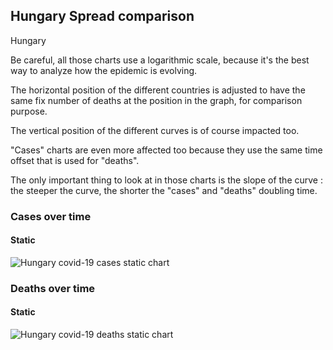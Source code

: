 ## Hungary Spread comparison 

Hungary



Be careful, all those charts use a logarithmic scale, because it's the best way to analyze how the epidemic is evolving.
 
The horizontal position of the different countries is adjusted to have the same fix number of deaths at the position in the graph, for comparison purpose.

The vertical position of the different curves is of course impacted too.

"Cases" charts are even more affected too because they use the same time offset that is used for "deaths".

The only important thing to look at in those charts is the slope of the curve : the steeper the curve, the shorter the "cases" and "deaths" doubling time.



 
### Cases over time
 
#### Static
![Hungary covid-19 cases static chart](https://raw.githubusercontent.com/madlag/coronavirus_study/master/notebooks/graphs/2020-03-20/countries/Hungary/2020-03-20_Hungary_deaths.png "Hungary covid-19 cases static chart")   

 
### Deaths over time
 
#### Static
![Hungary covid-19 deaths static chart](https://raw.githubusercontent.com/madlag/coronavirus_study/master/notebooks/graphs/2020-03-20/countries/Hungary/2020-03-20_Hungary_deaths.png "Hungary covid-19 deaths static chart")   

